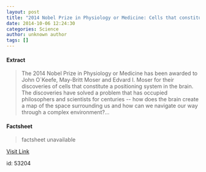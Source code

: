 ```yaml
---
layout: post
title: "2014 Nobel Prize in Physiology or Medicine: Cells that constitute a positioning system in the brain"
date: 2014-10-06 12:24:30
categories: Science
author: unknown author
tags: []
---
```



#### Extract
>The 2014 Nobel Prize in Physiology or Medicine has been awarded to John O´Keefe, May-Britt Moser and Edvard I. Moser for their discoveries of cells that constitute a positioning system in the brain. The discoveries have solved a problem that has occupied philosophers and scientists for centuries -- how does the brain create a map of the space surrounding us and how can we navigate our way through a complex environment?...

#### Factsheet
>factsheet unavailable

[Visit Link](http://feeds.sciencedaily.com/~r/sciencedaily/~3/q1xTJelyEP4/141006082430.htm)

id:   53204

